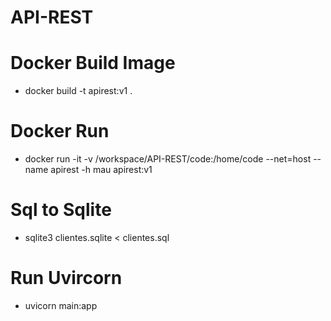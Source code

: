 # API-REST
# Docker Build Image
- docker build -t apirest:v1 .
# Docker Run
- docker run -it -v /workspace/API-REST/code:/home/code --net=host --name apirest -h mau apirest:v1

# Sql to Sqlite
- sqlite3 clientes.sqlite < clientes.sql

# Run Uvircorn
- uvicorn main:app

